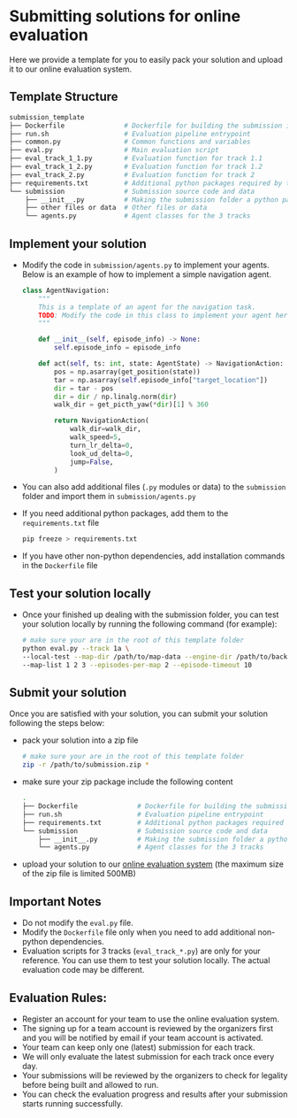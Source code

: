 # Submitting solutions for online evaluation

Here we provide a template for you to easily pack your solution and upload it to our online evaluation system.

## Template Structure

```bash
submission_template
├── Dockerfile               # Dockerfile for building the submission image
├── run.sh                   # Evaluation pipeline entrypoint
├── common.py                # Common functions and variables
├── eval.py                  # Main evaluation script
├── eval_track_1_1.py        # Evaluation function for track 1.1
├── eval_track_1_2.py        # Evaluation function for track 1.2
├── eval_track_2.py          # Evaluation function for track 2
├── requirements.txt         # Additional python packages required by the submission 
└── submission               # Submission source code and data
    ├── __init__.py          # Making the submission folder a python package
    ├── other files or data  # Other files or data
    └── agents.py            # Agent classes for the 3 tracks
```

## Implement your solution

- Modify the code in `submission/agents.py` to implement your agents. Below is an example of how to implement a simple navigation agent.

    ```python
    class AgentNavigation:
        """
        This is a template of an agent for the navigation task.
        TODO: Modify the code in this class to implement your agent here.
        """

        def __init__(self, episode_info) -> None:
            self.episode_info = episode_info

        def act(self, ts: int, state: AgentState) -> NavigationAction:
            pos = np.asarray(get_position(state))
            tar = np.asarray(self.episode_info["target_location"])
            dir = tar - pos
            dir = dir / np.linalg.norm(dir)
            walk_dir = get_picth_yaw(*dir)[1] % 360

            return NavigationAction(
                walk_dir=walk_dir,
                walk_speed=5,
                turn_lr_delta=0,
                look_ud_delta=0,
                jump=False,
            )
    ```

- You can also add additional files (`.py` modules or data) to the `submission` folder and import them in `submission/agents.py`
- If you need additional python packages, add them to the `requirements.txt` file

    ```bash
    pip freeze > requirements.txt
    ```

- If you have other non-python dependencies, add installation commands in the `Dockerfile` file

## Test your solution locally

- Once your finished up dealing with the submission folder, you can test your solution locally by running the following command (for example):

    ```bash
    # make sure your are in the root of this template folder
    python eval.py --track 1a \
    --local-test --map-dir /path/to/map-data --engine-dir /path/to/backend-engine \
    --map-list 1 2 3 --episodes-per-map 2 --episode-timeout 10
    ```

## Submit your solution

Once you are satisfied with your solution, you can submit your solution following the steps below:

- pack your solution into a zip file

    ```bash
    # make sure your are in the root of this template folder
    zip -r /path/to/submission.zip * 
    ```
- make sure your zip package include the following content

    ```bash
    .
    ├── Dockerfile               # Dockerfile for building the submission image
    ├── run.sh                   # Evaluation pipeline entrypoint
    ├── requirements.txt         # Additional python packages required by the submission 
    └── submission               # Submission source code and data
        ├── __init__.py          # Making the submission folder a python package
        └── agents.py            # Agent classes for the 3 tracks
    ```

- upload your solution to our [online evaluation system](https://wildscav-eval.inspirai.com) (the maximum size of the zip file is limited 500MB)

## Important Notes

- Do not modify the `eval.py` file.
- Modify the `Dockerfile` file only when you need to add additional non-python dependencies.
- Evaluation scripts for 3 tracks (`eval_track_*.py`) are only for your reference. You can use them to test your solution locally. The actual evaluation code may be different.

## Evaluation Rules:
  - Register an account for your team to use the online evaluation system.
  - The signing up for a team account is reviewed by the organizers first and you will be notified by email if your team account is activated.
  - Your team can keep only one (latest) submission for each track.
  - We will only evaluate the latest submission for each track once every day.
  - Your submissions will be reviewed by the organizers to check for legality before being built and allowed to run.
  - You can check the evaluation progress and results after your submission starts running successfully.
